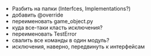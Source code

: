 - Разбить на папки (Interfces, Implementations?)
- добавить @override
- переименовать game_object.py
- куда все-таки класть исключения?
- переименовать TestError
- свалить все команды в один модуль?
- исключения, наверно, передвинуть к интерфейсам

